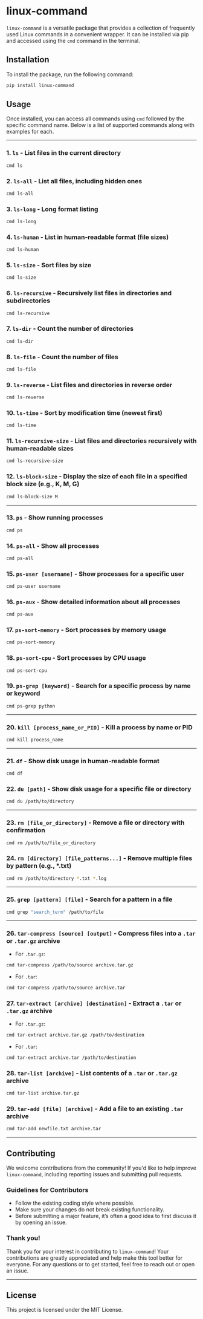 
# linux-command

`linux-command` is a versatile package that provides a collection of frequently used Linux commands in a convenient wrapper. It can be installed via pip and accessed using the `cmd` command in the terminal.

## Installation

To install the package, run the following command:

```bash
pip install linux-command
```

## Usage

Once installed, you can access all commands using `cmd` followed by the specific command name. Below is a list of supported commands along with examples for each.

---

### 1. `ls` - List files in the current directory

```bash
cmd ls
```

### 2. `ls-all` - List all files, including hidden ones

```bash
cmd ls-all
```

### 3. `ls-long` - Long format listing

```bash
cmd ls-long
```

### 4. `ls-human` - List in human-readable format (file sizes)

```bash
cmd ls-human
```

### 5. `ls-size` - Sort files by size

```bash
cmd ls-size
```

### 6. `ls-recursive` - Recursively list files in directories and subdirectories

```bash
cmd ls-recursive
```

### 7. `ls-dir` - Count the number of directories

```bash
cmd ls-dir
```

### 8. `ls-file` - Count the number of files

```bash
cmd ls-file
```

### 9. `ls-reverse` - List files and directories in reverse order

```bash
cmd ls-reverse
```

### 10. `ls-time` - Sort by modification time (newest first)

```bash
cmd ls-time
```

### 11. `ls-recursive-size` - List files and directories recursively with human-readable sizes

```bash
cmd ls-recursive-size
```

### 12. `ls-block-size` - Display the size of each file in a specified block size (e.g., K, M, G)

```bash
cmd ls-block-size M
```

---

### 13. `ps` - Show running processes

```bash
cmd ps
```

### 14. `ps-all` - Show all processes

```bash
cmd ps-all
```

### 15. `ps-user [username]` - Show processes for a specific user

```bash
cmd ps-user username
```

### 16. `ps-aux` - Show detailed information about all processes

```bash
cmd ps-aux
```

### 17. `ps-sort-memory` - Sort processes by memory usage

```bash
cmd ps-sort-memory
```

### 18. `ps-sort-cpu` - Sort processes by CPU usage

```bash
cmd ps-sort-cpu
```

### 19. `ps-grep [keyword]` - Search for a specific process by name or keyword

```bash
cmd ps-grep python
```

---

### 20. `kill [process_name_or_PID]` - Kill a process by name or PID

```bash
cmd kill process_name
```

---

### 21. `df` - Show disk usage in human-readable format

```bash
cmd df
```

### 22. `du [path]` - Show disk usage for a specific file or directory

```bash
cmd du /path/to/directory
```

---

### 23. `rm [file_or_directory]` - Remove a file or directory with confirmation

```bash
cmd rm /path/to/file_or_directory
```

### 24. `rm [directory] [file_patterns...]` - Remove multiple files by pattern (e.g., *.txt)

```bash
cmd rm /path/to/directory *.txt *.log
```

---

### 25. `grep [pattern] [file]` - Search for a pattern in a file

```bash
cmd grep "search_term" /path/to/file
```

---

### 26. `tar-compress [source] [output]` - Compress files into a `.tar` or `.tar.gz` archive

- For `.tar.gz`:

```bash
cmd tar-compress /path/to/source archive.tar.gz
```

- For `.tar`:

```bash
cmd tar-compress /path/to/source archive.tar
```

### 27. `tar-extract [archive] [destination]` - Extract a `.tar` or `.tar.gz` archive

- For `.tar.gz`:

```bash
cmd tar-extract archive.tar.gz /path/to/destination
```

- For `.tar`:

```bash
cmd tar-extract archive.tar /path/to/destination
```

### 28. `tar-list [archive]` - List contents of a `.tar` or `.tar.gz` archive

```bash
cmd tar-list archive.tar.gz
```

### 29. `tar-add [file] [archive]` - Add a file to an existing `.tar` archive

```bash
cmd tar-add newfile.txt archive.tar
```

---

## Contributing

We welcome contributions from the community! If you'd like to help improve `linux-command`, including reporting issues and submitting pull requests.

### Guidelines for Contributors

- Follow the existing coding style where possible.
- Make sure your changes do not break existing functionality.
- Before submitting a major feature, it’s often a good idea to first discuss it by opening an issue.

### Thank you!

Thank you for your interest in contributing to `linux-command`! Your contributions are greatly appreciated and help make this tool better for everyone. For any questions or to get started, feel free to reach out or open an issue.

---

## License

This project is licensed under the MIT License.
